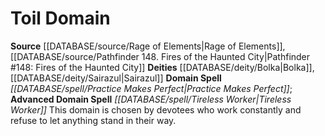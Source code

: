 ﻿---
advanced_apocryphal_spell: null
advanced_domain_spell: '[[DATABASE/spell/Tireless Worker|Tireless Worker]]'
apocryphal_spell: null
deity:
- '[[DATABASE/deity/Bolka|Bolka]]'
- '[[DATABASE/deity/Sairazul|Sairazul]]'
domain:
- '[[DATABASE/domain/Toil Domain|Toil]]'
domain_spell: '[[DATABASE/spell/Practice Makes Perfect|Practice Makes Perfect]]'
id: '61'
name: Toil Domain
rarity: Common
rus_type_level: null
source: '[[DATABASE/source/Rage of Elements|Rage of Elements]]'
trait: null
type: Domain

---
# Toil Domain

**Source** [[DATABASE/source/Rage of Elements|Rage of Elements]], [[DATABASE/source/Pathfinder 148. Fires of the Haunted City|Pathfinder #148: Fires of the Haunted City]]
**Deities** [[DATABASE/deity/Bolka|Bolka]], [[DATABASE/deity/Sairazul|Sairazul]]
**Domain Spell** _[[DATABASE/spell/Practice Makes Perfect|Practice Makes Perfect]]_; **Advanced Domain Spell** _[[DATABASE/spell/Tireless Worker|Tireless Worker]]_
This domain is chosen by devotees who work constantly and refuse to let anything stand in their way.